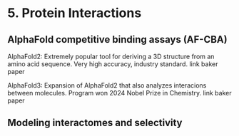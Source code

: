 # 5. Protein Interactions
## AlphaFold competitive binding assays (AF-CBA)
AlphaFold2: Extremely popular tool for deriving a 3D structure from an amino acid sequence. Very high accuracy, industry standard. link baker paper

AlphaFold3: Expansion of AlphaFold2 that also analyzes interacions between molecules. Program won 2024 Nobel Prize in Chemistry. link baker paper
## Modeling interactomes and selectivity
